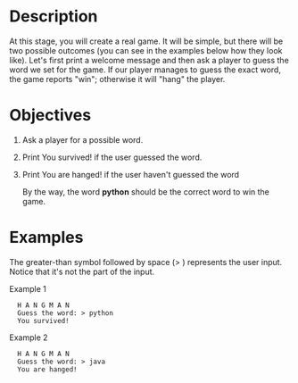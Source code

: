 #  Description
At this stage, you will create a real game. It will be simple, but there will be two possible outcomes (you can see in the examples below how they look like). Let's first print a welcome message and then ask a player to guess the word we set for the game. If our player manages to guess the exact word, the game reports "win"; otherwise it will "hang" the player.

#  Objectives
1. Ask a player for a possible word.

2. Print You survived! if the user guessed the word.

3. Print You are hanged! if the user haven't guessed the word

      By the way, the word **python** should be the correct word to win the game.
      
#  Examples
The greater-than symbol followed by space (> ) represents the user input. Notice that it's not the part of the input.

Example 1

      H A N G M A N
      Guess the word: > python
      You survived!
Example 2

      H A N G M A N
      Guess the word: > java
      You are hanged!
